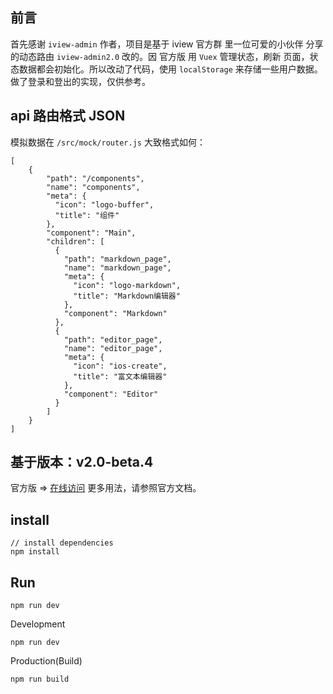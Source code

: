 ## 前言
首先感谢 ```iview-admin``` 作者，项目是基于 iview 官方群 里一位可爱的小伙伴 分享的动态路由 ```iview-admin2.0``` 改的。因 官方版 用 ```Vuex``` 管理状态，刷新 页面，状态数据都会初始化。所以改动了代码，使用 ```localStorage``` 来存储一些用户数据。 做了登录和登出的实现，仅供参考。

## api 路由格式 JSON
模拟数据在 ```/src/mock/router.js```
大致格式如何：
```
[
	{
        "path": "/components",
        "name": "components",
        "meta": {
          "icon": "logo-buffer",
          "title": "组件"
        },
        "component": "Main",
        "children": [
          {
            "path": "markdown_page",
            "name": "markdown_page",
            "meta": {
              "icon": "logo-markdown",
              "title": "Markdown编辑器"
            },
            "component": "Markdown"
          },
          {
            "path": "editor_page",
            "name": "editor_page",
            "meta": {
              "icon": "ios-create",
              "title": "富文本编辑器"
            },
            "component": "Editor"
          }
        ]
    }
]
```

## 基于版本：v2.0-beta.4
官方版 => [在线访问](https://github.com/iview/iview-admin)
更多用法，请参照官方文档。



## install
```
// install dependencies
npm install
```

## Run
```
npm run dev
```

Development
```
npm run dev

```

Production(Build)
```
npm run build

```
